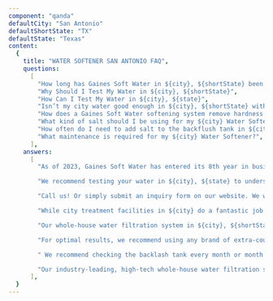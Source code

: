 ```yaml
---
component: "qanda"
defaultCity: "San Antonio"
defaultShortState: "TX"
defaultState: "Texas"
content:
  {
    title: "WATER SOFTENER SAN ANTONIO FAQ",
    questions:
      [
        "How long has Gaines Soft Water in ${city}, ${shortState} been in business?",
        "Why Should I Test My Water in ${city}, ${shortState}",
        "How Can I Test My Water in ${city}, ${state}",
        "Isn’t my city water good enough in ${city}, ${shortState} without a Gaines Soft Water filtration system?",
        "How does a Gaines Soft Water softening system remove hardness in ${city} Water?",
        "What kind of salt should I be using for my ${city} Water Softener?",
        "How often do I need to add salt to the backflush tank in ${city}?",
        "What maintenance is required for my ${city} Water Softener?",
      ],
    answers:
      [
        "As of 2023, Gaines Soft Water has entered its 8th year in business, while our manufacturer has been in business since 1947. We are proud of our story, and in 2023, Gaines Soft Water will be expanding to our new ${city} office!",

        "We recommend testing your water in ${city}, ${state} to understand how hard it truly is, its current pH level, and an overall insight and tarting point perspective on the situation. Water is neutral at a pH level of 7, while the best-tasting alkaline rinking water pH level is 9.5. Contact us today about our state-of-the-art reverse osmosis unit that will deliver he best-tasting drinking water for you and your family.",

        "Call us! Or simply submit an inquiry form on our website. We will contact you and set you up for a water test at your residence—completely free of charge!",

        "While city treatment facilities in ${city} do a fantastic job of ensuring bacteria are removed from treated water through the use of chlorine (and ometimes other chemical compounds like fluoride), the chemicals used begin to react with other substances already present in the water. These substances begin to react to the added cleaning chemicals, resulting in what is known as hard water. This water is not drinkable and is harsh on skin and hair.",

        "Our whole-house water filtration system in ${city}, ${shortState} uses salt and the highest-grade carbon in the form of tiny resin beads inside the tank to attract and hold onto hard water minerals. These beads then exchange those minerals for sodium ions (a process called ion exchange), ultimately creating soft water. This water is then pushed throughout your home to deliver to you and your family safe, non-toxic water for drinking and showering in.",

        "For optimal results, we recommend using any brand of extra-course water softener salt or pellet-type water softener salt. We do not recommend cube salt.",

        " We recommend checking the backlash tank every month or month and a half. Add one bag of salt as needed to keep the tank at least half full at all times. Ensure no “salt bridges” are forming and that the system’s meter says “softening” on the display meter.",

        "Our industry-leading, high-tech whole-house water filtration systems are designed for ${city}, ${shortState} Homes to be essentially hassle-free and as maintenance-free as possible. For optimal results, we recommend keeping the salt level in the brine tank at least half full. | For our reverse osmosis drinking systems, we recommend replacing the pre-carbon and post-carbon filters every 18–24 months and the reverse osmosis membrane every 3-5 years",
      ],
  }
---
```

